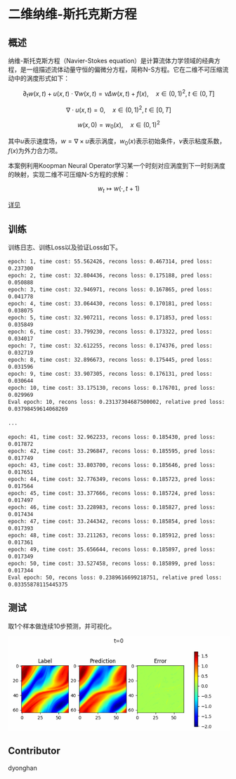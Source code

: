 # 二维纳维-斯托克斯方程

## 概述

纳维-斯托克斯方程（Navier-Stokes equation）是计算流体力学领域的经典方程，是一组描述流体动量守恒的偏微分方程，简称N-S方程。它在二维不可压缩流动中的涡度形式如下：

$$
\partial_t w(x, t)+u(x, t) \cdot \nabla w(x, t)=\nu \Delta w(x, t)+f(x), \quad x \in(0,1)^2, t \in(0, T]
$$

$$
\nabla \cdot u(x, t)=0, \quad x \in(0,1)^2, t \in[0, T]
$$

$$
w(x, 0)=w_0(x), \quad x \in(0,1)^2
$$

其中$u$表示速度场，$w=\nabla \times u$表示涡度，$w_0(x)$表示初始条件，$\nu$表示粘度系数，$f(x)$为外力合力项。

本案例利用Koopman Neural Operator学习某一个时刻对应涡度到下一时刻涡度的映射，实现二维不可压缩N-S方程的求解：

$$
w_t \mapsto w(\cdot, t+1)
$$

[详见](https://gitee.com/mindspore/mindscience/blob/master/MindFlow/applications/data_driven/navier_stokes_kno/KNO2D_CN.ipynb)

## 训练

训练日志、训练Loss以及验证Loss如下。

```text
epoch: 1, time cost: 55.562426, recons loss: 0.467314, pred loss: 0.237300
epoch: 2, time cost: 32.804436, recons loss: 0.175188, pred loss: 0.050888
epoch: 3, time cost: 32.946971, recons loss: 0.167865, pred loss: 0.041778
epoch: 4, time cost: 33.064430, recons loss: 0.170181, pred loss: 0.038075
epoch: 5, time cost: 32.907211, recons loss: 0.171853, pred loss: 0.035849
epoch: 6, time cost: 33.799230, recons loss: 0.173322, pred loss: 0.034017
epoch: 7, time cost: 32.612255, recons loss: 0.174376, pred loss: 0.032719
epoch: 8, time cost: 32.896673, recons loss: 0.175445, pred loss: 0.031596
epoch: 9, time cost: 33.907305, recons loss: 0.176131, pred loss: 0.030644
epoch: 10, time cost: 33.175130, recons loss: 0.176701, pred loss: 0.029969
Eval epoch: 10, recons loss: 0.23137304687500002, relative pred loss: 0.03798459614068269

...

epoch: 41, time cost: 32.962233, recons loss: 0.185430, pred loss: 0.017872
epoch: 42, time cost: 33.296847, recons loss: 0.185595, pred loss: 0.017749
epoch: 43, time cost: 33.803700, recons loss: 0.185646, pred loss: 0.017651
epoch: 44, time cost: 32.776349, recons loss: 0.185723, pred loss: 0.017564
epoch: 45, time cost: 33.377666, recons loss: 0.185724, pred loss: 0.017497
epoch: 46, time cost: 33.228983, recons loss: 0.185827, pred loss: 0.017434
epoch: 47, time cost: 33.244342, recons loss: 0.185854, pred loss: 0.017393
epoch: 48, time cost: 33.211263, recons loss: 0.185912, pred loss: 0.017361
epoch: 49, time cost: 35.656644, recons loss: 0.185897, pred loss: 0.017349
epoch: 50, time cost: 33.527458, recons loss: 0.185899, pred loss: 0.017344
Eval epoch: 50, recons loss: 0.2389616699218751, relative pred loss: 0.03355878115445375
```

## 测试

取1个样本做连续10步预测，并可视化。

![](images/result.gif)

## Contributor

dyonghan
